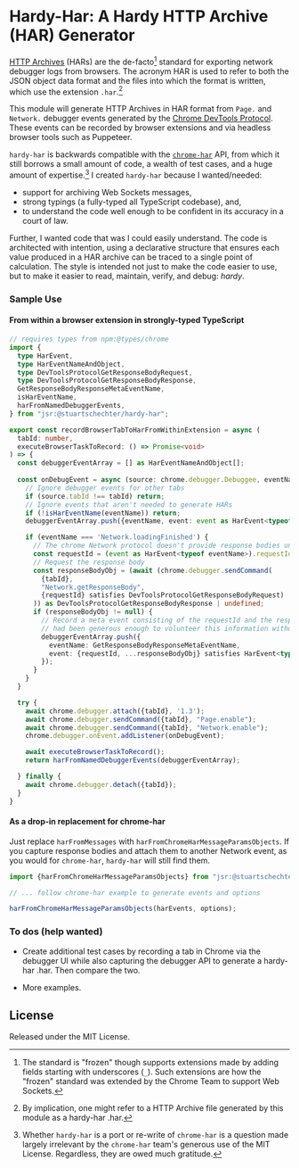 # Hardy-Har: A Hardy HTTP Archive (HAR) Generator 

[HTTP Archives](http://www.softwareishard.com/blog/har-12-spec) (HARs) are the de-facto[^frozen] standard for exporting network debugger logs from browsers. The acronym HAR is used to refer to both the JSON object data format and the files into which the format is written, which use the extension `.har`.[^hardy-har-har]

This module will generate HTTP Archives in HAR format from `Page.` and `Network.` debugger events generated by the [Chrome DevTools Protocol](https://chromedevtools.github.io/devtools-protocol). These events can be recorded by browser extensions and via headless browser tools such as Puppeteer.

`hardy-har` is backwards compatible with the [`chrome-har`](https://github.com/sitespeedio/chrome-har) API, from which it still borrows a small amount of code, a wealth of test cases, and a huge amount of expertise.[^port-or-rewrite] I created `hardy-har` because I wanted/needed:
  - support for archiving Web Sockets messages,
  - strong typings (a fully-typed all TypeScript codebase), and,
  - to understand the code well enough to be confident in its accuracy in a court of law.

Further, I wanted code that was I could easily understand. The code is architected with intention, using a declarative structure that ensures each value produced in a HAR archive can be traced to a single point of calculation. The style is intended not just to make the code easier to use, but to make it easier to read, maintain, verify, and debug: *hardy*.

### Sample Use

#### From within a browser extension in strongly-typed TypeScript
```typescript
// requires types from npm:@types/chrome
import {
  type HarEvent,
  type HarEventNameAndObject,
  type DevToolsProtocolGetResponseBodyRequest,
  type DevToolsProtocolGetResponseBodyResponse,
  GetResponseBodyResponseMetaEventName,
  isHarEventName,
  harFromNamedDebuggerEvents,
} from "jsr:@stuartschechter/hardy-har";

export const recordBrowserTabToHarFromWithinExtension = async (
  tabId: number,
  executeBrowserTaskToRecord: () => Promise<void>
) => {
  const debuggerEventArray = [] as HarEventNameAndObject[]; 
  
  const onDebugEvent = async (source: chrome.debugger.Debuggee, eventName: string, event: unknown) => {
    // Ignore debugger events for other tabs
    if (source.tabId !== tabId) return;
    // Ignore events that aren't needed to generate HARs 
    if (!isHarEventName(eventName)) return;
    debuggerEventArray.push({eventName, event: event as HarEvent<typeof eventName>});

    if (eventName === 'Network.loadingFinished') {
      // The chrome Network protocol doesn't provide response bodies unless you ask.
      const requestId = (event as HarEvent<typeof eventName>).requestId;
      // Request the response body
      const responseBodyObj = (await (chrome.debugger.sendCommand(
        {tabId},
        "Network.getResponseBody",
        {requestId} satisfies DevToolsProtocolGetResponseBodyRequest)
      )) as DevToolsProtocolGetResponseBodyResponse | undefined;
      if (responseBodyObj != null) {
        // Record a meta event consisting of the requestId and the response body, as if the Chrome DevTools protocol
        // had been generous enough to volunteer this information without us begging for it.
        debuggerEventArray.push({
          eventName: GetResponseBodyResponseMetaEventName,
          event: {requestId, ...responseBodyObj} satisfies HarEvent<typeof GetResponseBodyResponseMetaEventName>
        });
      }
    }		
  }

  try {
    await chrome.debugger.attach({tabId}, '1.3');
    await chrome.debugger.sendCommand({tabId}, "Page.enable");
    await chrome.debugger.sendCommand({tabId}, "Network.enable");
    chrome.debugger.onEvent.addListener(onDebugEvent);

    await executeBrowserTaskToRecord();
    return harFromNamedDebuggerEvents(debuggerEventArray);

  } finally {
    await chrome.debugger.detach({tabId});
  }
}
```

#### As a drop-in replacement for chrome-har

Just replace `harFromMessages` with `harFromChromeHarMessageParamsObjects`.
If you capture response bodies and attach them to another Network event,
as you would for `chrome-har`, `hardy-har` will still find them.

```javascript
import {harFromChromeHarMessageParamsObjects} from "jsr:@stuartschechter/hardy-har";

// ... follow chrome-har example to generate events and options

harFromChromeHarMessageParamsObjects(harEvents, options);
```

### To dos (help wanted)

 - Create additional test cases by recording a tab in Chrome via the debugger UI while also capturing the debugger API to generate a hardy-har .har. Then compare the two.

 - More examples.



[^frozen]: The standard is "frozen" though supports extensions made by adding fields starting with underscores (`_`). Such extensions are how the "frozen" standard was extended by the Chrome Team to support Web Sockets.

[^hardy-har-har]: By implication, one might refer to a HTTP Archive file generated by this module as a hardy-har .har.

[^port-or-rewrite]: Whether `hardy-har` is a port or re-write of `chrome-har` is a question made largely irrelevant by the `chrome-har` team's generous use of the MIT License. Regardless, they are owed much gratitude.

## License
Released under the MIT License.